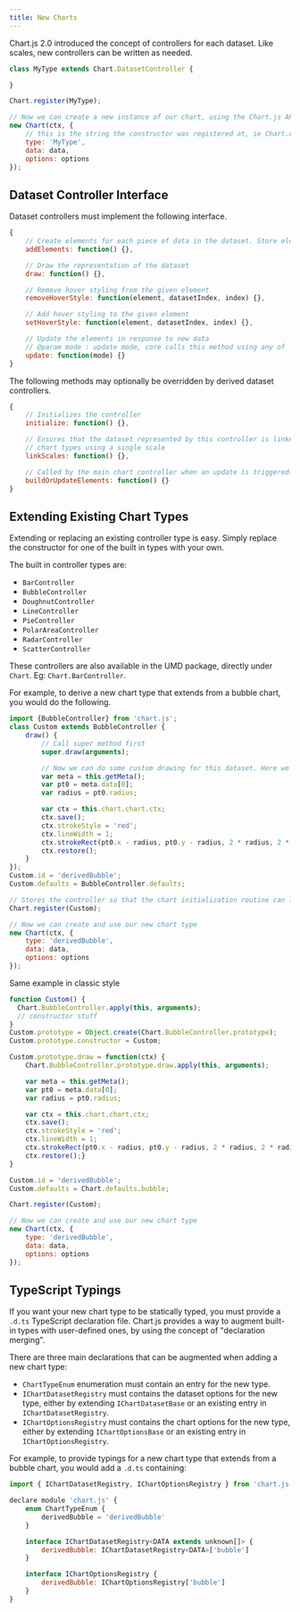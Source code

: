 ```yaml
---
title: New Charts
---
```


Chart.js 2.0 introduced the concept of controllers for each dataset. Like scales, new controllers can be written as needed.

```javascript
class MyType extends Chart.DatasetController {

}

Chart.register(MyType);

// Now we can create a new instance of our chart, using the Chart.js API
new Chart(ctx, {
    // this is the string the constructor was registered at, ie Chart.controllers.MyType
    type: 'MyType',
    data: data,
    options: options
});
```

## Dataset Controller Interface

Dataset controllers must implement the following interface.

```javascript
{
    // Create elements for each piece of data in the dataset. Store elements in an array on the dataset as dataset.metaData
    addElements: function() {},

    // Draw the representation of the dataset
    draw: function() {},

    // Remove hover styling from the given element
    removeHoverStyle: function(element, datasetIndex, index) {},

    // Add hover styling to the given element
    setHoverStyle: function(element, datasetIndex, index) {},

    // Update the elements in response to new data
    // @param mode : update mode, core calls this method using any of `'active'`, `'hide'`, `'reset'`, `'resize'`, `'show'` or `undefined`
    update: function(mode) {}
}
```

The following methods may optionally be overridden by derived dataset controllers.

```javascript
{
    // Initializes the controller
    initialize: function() {},

    // Ensures that the dataset represented by this controller is linked to a scale. Overridden to helpers.noop in the polar area and doughnut controllers as these
    // chart types using a single scale
    linkScales: function() {},

    // Called by the main chart controller when an update is triggered. The default implementation handles the number of data points changing and creating elements appropriately.
    buildOrUpdateElements: function() {}
}
```

## Extending Existing Chart Types

Extending or replacing an existing controller type is easy. Simply replace the constructor for one of the built in types with your own.

The built in controller types are:

* `BarController`
* `BubbleController`
* `DoughnutController`
* `LineController`
* `PieController`
* `PolarAreaController`
* `RadarController`
* `ScatterController`

These controllers are also available in the UMD package, directly under `Chart`. Eg: `Chart.BarController`.

For example, to derive a new chart type that extends from a bubble chart, you would do the following.

```javascript
import {BubbleController} from 'chart.js';
class Custom extends BubbleController {
    draw() {
        // Call super method first
        super.draw(arguments);

        // Now we can do some custom drawing for this dataset. Here we'll draw a red box around the first point in each dataset
        var meta = this.getMeta();
        var pt0 = meta.data[0];
        var radius = pt0.radius;

        var ctx = this.chart.chart.ctx;
        ctx.save();
        ctx.strokeStyle = 'red';
        ctx.lineWidth = 1;
        ctx.strokeRect(pt0.x - radius, pt0.y - radius, 2 * radius, 2 * radius);
        ctx.restore();
    }
});
Custom.id = 'derivedBubble';
Custom.defaults = BubbleController.defaults;

// Stores the controller so that the chart initialization routine can look it up
Chart.register(Custom);

// Now we can create and use our new chart type
new Chart(ctx, {
    type: 'derivedBubble',
    data: data,
    options: options
});
```

Same example in classic style

```javascript
function Custom() {
  Chart.BubbleController.apply(this, arguments);
  // constructor stuff
}
Custom.prototype = Object.create(Chart.BubbleController.prototype);
Custom.prototype.constructor = Custom;

Custom.prototype.draw = function(ctx) {
    Chart.BubbleController.prototype.draw.apply(this, arguments);

    var meta = this.getMeta();
    var pt0 = meta.data[0];
    var radius = pt0.radius;

    var ctx = this.chart.chart.ctx;
    ctx.save();
    ctx.strokeStyle = 'red';
    ctx.lineWidth = 1;
    ctx.strokeRect(pt0.x - radius, pt0.y - radius, 2 * radius, 2 * radius);
    ctx.restore();}
}

Custom.id = 'derivedBubble';
Custom.defaults = Chart.defaults.bubble;

Chart.register(Custom);

// Now we can create and use our new chart type
new Chart(ctx, {
    type: 'derivedBubble',
    data: data,
    options: options
});
```

## TypeScript Typings

If you want your new chart type to be statically typed, you must provide a `.d.ts` TypeScript declaration file. Chart.js provides a way to augment built-in types with user-defined ones, by using the concept of "declaration merging".

There are three main declarations that can be augmented when adding a new chart type:

* `ChartTypeEnum` enumeration must contain an entry for the new type.
* `IChartDatasetRegistry` must contains the dataset options for the new type, either by extending `IChartDatasetBase` or an existing entry in `IChartDatasetRegistry`.
* `IChartOptionsRegistry` must contains the chart options for the new type, either by extending `IChartOptionsBase` or an existing entry in `IChartOptionsRegistry`.

For example, to provide typings for a new chart type that extends from a bubble chart, you would add a `.d.ts` containing:

```javascript
import { IChartDatasetRegistry, IChartOptionsRegistry } from 'chart.js'

declare module 'chart.js' {
    enum ChartTypeEnum {
        derivedBubble = 'derivedBubble'
    }

    interface IChartDatasetRegistry<DATA extends unknown[]> {
        derivedBubble: IChartDatasetRegistry<DATA>['bubble']
    }

    interface IChartOptionsRegistry {
        derivedBubble: IChartOptionsRegistry['bubble']
    }
}
```
